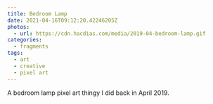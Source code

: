```yaml
---
title: Bedroom Lamp
date: 2021-04-16T09:12:20.42246205Z
photos:
  - url: https://cdn.hacdias.com/media/2019-04-bedroom-lamp.gif
categories:
  - fragments
tags:
  - art
  - creative
  - pixel art
---
```


A bedroom lamp pixel art thingy I did back in April 2019.
